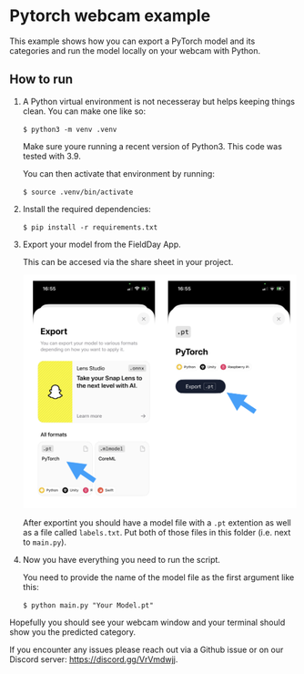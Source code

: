 # Pytorch webcam example

This example shows how you can export a PyTorch model and its categories and run the model locally on your webcam with Python.

## How to run

1. A Python virtual environment is not necesseray but helps keeping things clean. You can make one like so:

   `$ python3 -m venv .venv`

   Make sure youre running a recent version of Python3. This code was tested with 3.9.

   You can then activate that environment by running:

   `$ source .venv/bin/activate`

2. Install the required dependencies:

   `$ pip install -r requirements.txt`

3. Export your model from the FieldDay App.

   This can be accesed via the share sheet in your project.

   ![Step 1](./docs/share.png)

   After exportint you should have a model file with a `.pt` extention as well as a file called `labels.txt`.
   Put both of those files in this folder (i.e. next to `main.py`).

4. Now you have everything you need to run the script.

   You need to provide the name of the model file as the first argument like this:

   `$ python main.py "Your Model.pt"`

Hopefully you should see your webcam window and your terminal should show you the predicted category.

If you encounter any issues please reach out via a Github issue or on our Discord server: https://discord.gg/VrVmdwjj.
